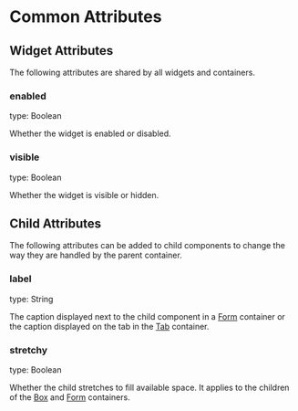 # Common Attributes

## Widget Attributes

The following attributes are shared by all widgets and containers.

### enabled

type: Boolean

Whether the widget is enabled or disabled.

### visible

type: Boolean

Whether the widget is visible or hidden.

## Child Attributes

The following attributes can be added to child components to change the way they are handled by the parent container.

### label

type: String

The caption displayed next to the child component in a [Form](../built-in-components/containers/form.md) container or the caption displayed on the tab in the [Tab](../built-in-components/containers/tab.md) container.

### stretchy

type: Boolean

Whether the child stretches to fill available space. It applies to the children of the [Box](../built-in-components/containers/box.md) and [Form](../built-in-components/containers/form.md) containers.

